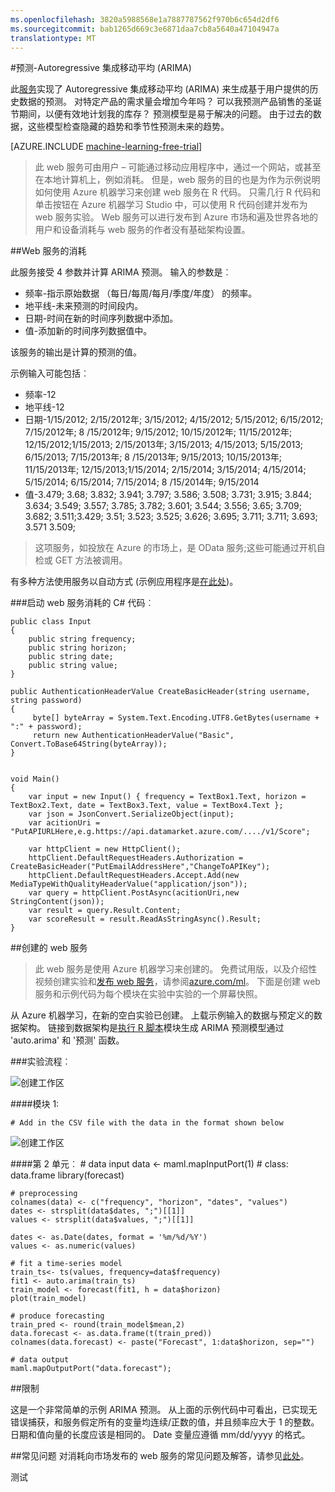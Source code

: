 ```yaml
---
ms.openlocfilehash: 3820a5988568e1a7887787562f970b6c654d2df6
ms.sourcegitcommit: bab1265d669c3e6871daa7cb8a5640a47104947a
translationtype: MT
---
```

<properties 
    pageTitle="预测︰ Autoregressive 集成移动平均 (ARIMA) |Microsoft Azure" 
    description="预测-Autoregressive 集成移动平均 (ARIMA)" 
    services="machine-learning" 
    documentationCenter="" 
    authors="jaymathe" 
    manager="paulettm" 
    editor="cgronlun"/>

<tags 
    ms.service="machine-learning" 
    ms.workload="data-services" 
    ms.tgt_pltfrm="na" 
    ms.devlang="na" 
    ms.topic="article" 
    ms.date="09/02/2015" 
    ms.author="jaymathe"/> 

 
#预测-Autoregressive 集成移动平均 (ARIMA)

此[服务]( https://datamarket.azure.com/dataset/aml_labs/arima)实现了 Autoregressive 集成移动平均 (ARIMA) 来生成基于用户提供的历史数据的预测。 对特定产品的需求量会增加今年吗？ 可以我预测产品销售的圣诞节期间，以便有效地计划我的库存？ 预测模型是易于解决的问题。 由于过去的数据，这些模型检查隐藏的趋势和季节性预测未来的趋势。 


[AZURE.INCLUDE [machine-learning-free-trial](../../includes/machine-learning-free-trial.md)] 

>此 web 服务可由用户 – 可能通过移动应用程序中，通过一个网站，或甚至在本地计算机上，例如消耗。 但是，web 服务的目的也是为作为示例说明如何使用 Azure 机器学习来创建 web 服务在 R 代码。 只需几行 R 代码和单击按钮在 Azure 机器学习 Studio 中，可以使用 R 代码创建并发布为 web 服务实验。 Web 服务可以进行发布到 Azure 市场和遍及世界各地的用户和设备消耗与 web 服务的作者没有基础架构设置。

##Web 服务的消耗 

此服务接受 4 参数并计算 ARIMA 预测。
输入的参数是︰

* 频率-指示原始数据 （每日/每周/每月/季度/年度） 的频率。
* 地平线-未来预测的时间段内。
* 日期-时间在新的时间序列数据中添加。
* 值-添加新的时间序列数据值中。

该服务的输出是计算的预测的值。 

示例输入可能包括︰ 

* 频率-12
* 地平线-12
* 日期-1/15/2012; 2/15/2012年; 3/15/2012; 4/15/2012; 5/15/2012; 6/15/2012; 7/15/2012年; 8 /15/2012年; 9/15/2012; 10/15/2012年; 11/15/2012年; 12/15/2012;1/15/2013; 2/15/2013年; 3/15/2013; 4/15/2013; 5/15/2013; 6/15/2013; 7/15/2013年; 8 /15/2013年; 9/15/2013; 10/15/2013年; 11/15/2013年; 12/15/2013;1/15/2014; 2/15/2014; 3/15/2014; 4/15/2014; 5/15/2014; 6/15/2014; 7/15/2014; 8 /15/2014年; 9/15/2014
* 值-3.479; 3.68; 3.832; 3.941; 3.797; 3.586; 3.508; 3.731; 3.915; 3.844; 3.634; 3.549; 3.557; 3.785; 3.782; 3.601; 3.544; 3.556; 3.65; 3.709; 3.682; 3.511;3.429; 3.51; 3.523; 3.525; 3.626; 3.695; 3.711; 3.711; 3.693; 3.571 3.509;
 
>这项服务，如投放在 Azure 的市场上，是 OData 服务;这些可能通过开机自检或 GET 方法被调用。 

有多种方法使用服务以自动方式 (示例应用程序是[在此处](http://microsoftazuremachinelearning.azurewebsites.net/ArimaForecasting.aspx))。

###启动 web 服务消耗的 C# 代码︰

    public class Input
    {
        public string frequency;
        public string horizon;
        public string date;
        public string value;
    }

    public AuthenticationHeaderValue CreateBasicHeader(string username, string password)
    {
         byte[] byteArray = System.Text.Encoding.UTF8.GetBytes(username + ":" + password);
         return new AuthenticationHeaderValue("Basic", Convert.ToBase64String(byteArray));
    }

       
    void Main()
    {
        var input = new Input() { frequency = TextBox1.Text, horizon = TextBox2.Text, date = TextBox3.Text, value = TextBox4.Text };
        var json = JsonConvert.SerializeObject(input);
        var acitionUri =  "PutAPIURLHere,e.g.https://api.datamarket.azure.com/..../v1/Score";
           
        var httpClient = new HttpClient();
        httpClient.DefaultRequestHeaders.Authorization = CreateBasicHeader("PutEmailAddressHere","ChangeToAPIKey");
        httpClient.DefaultRequestHeaders.Accept.Add(new MediaTypeWithQualityHeaderValue("application/json"));
        var query = httpClient.PostAsync(acitionUri,new StringContent(json));
        var result = query.Result.Content;
        var scoreResult = result.ReadAsStringAsync().Result;
    }

##创建的 web 服务 

>此 web 服务是使用 Azure 机器学习来创建的。 免费试用版，以及介绍性视频创建实验和[发布 web 服务](machine-learning-publish-a-machine-learning-web-service.md)，请参阅[azure.com/ml](http://azure.com/ml)。 下面是创建 web 服务和示例代码为每个模块在实验中实验的一个屏幕快照。

从 Azure 机器学习，在新的空白实验已创建。 上载示例输入的数据与预定义的数据架构。 链接到数据架构是[执行 R 脚本][执行 r 脚本]模块生成 ARIMA 预测模型通过 'auto.arima' 和 '预测' 函数。 

###实验流程︰

![创建工作区][2]

####模块 1:
 
    # Add in the CSV file with the data in the format shown below 
![创建工作区][3]  

####第 2 单元︰
    # data input
    data <- maml.mapInputPort(1) # class: data.frame
    library(forecast)
    
    # preprocessing
    colnames(data) <- c("frequency", "horizon", "dates", "values")
    dates <- strsplit(data$dates, ";")[[1]]
    values <- strsplit(data$values, ";")[[1]]
    
    dates <- as.Date(dates, format = '%m/%d/%Y')
    values <- as.numeric(values)
    
    # fit a time-series model
    train_ts<- ts(values, frequency=data$frequency)
    fit1 <- auto.arima(train_ts)
    train_model <- forecast(fit1, h = data$horizon)
    plot(train_model)
    
    # produce forecasting
    train_pred <- round(train_model$mean,2)
    data.forecast <- as.data.frame(t(train_pred))
    colnames(data.forecast) <- paste("Forecast", 1:data$horizon, sep="")
    
    # data output
    maml.mapOutputPort("data.forecast");


##限制 

这是一个非常简单的示例 ARIMA 预测。 从上面的示例代码中可看出，已实现无错误捕获，和服务假定所有的变量均连续/正数的值，并且频率应大于 1 的整数。 日期和值向量的长度应该是相同的。 Date 变量应遵循 mm/dd/yyyy 的格式。

##常见问题
对消耗向市场发布的 web 服务的常见问题及解答，请参见[此处](machine-learning-marketplace-faq.md)。

[1]: ./media/machine-learning-r-csharp-arima/arima-img1.png
[2]: ./media/machine-learning-r-csharp-arima/arima-img2.png
[3]: ./media/machine-learning-r-csharp-arima/arima-img3.png


<!-- Module References -->
[执行 r 脚本]: https://msdn.microsoft.com/library/azure/30806023-392b-42e0-94d6-6b775a6e0fd5/
 

测试
